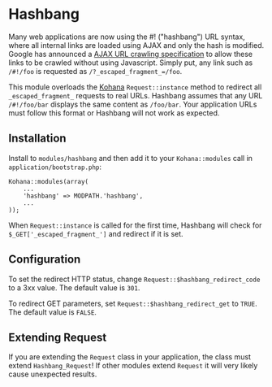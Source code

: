 # Hashbang

Many web applications are now using the #! ("hashbang") URL syntax, where all internal links are loaded using AJAX and only the hash is modified. Google has announced a [AJAX URL crawling specification](http://code.google.com/web/ajaxcrawling/docs/getting-started.html) to allow these links to be crawled without using Javascript. Simply put, any link such as `/#!/foo` is requested as `/?_escaped_fragment_=/foo`.

This module overloads the [Kohana](http://kohanaframework.org/) `Request::instance` method to redirect all `_escaped_fragment_` requests to real URLs. Hashbang assumes that any URL `/#!/foo/bar` displays the same content as `/foo/bar`. Your application URLs must follow this format or Hashbang will not work as expected.

## Installation

Install to `modules/hashbang` and then add it to your `Kohana::modules` call in `application/bootstrap.php`:

    Kohana::modules(array(
        ...
        'hashbang' => MODPATH.'hashbang',
        ...
    ));

When `Request::instance` is called for the first time, Hashbang will check for `$_GET['_escaped_fragment_']` and redirect if it is set.

## Configuration

To set the redirect HTTP status, change `Request::$hashbang_redirect_code` to a 3xx value. The default value is `301`.

To redirect GET parameters, set `Request::$hashbang_redirect_get` to `TRUE`. The default value is `FALSE`.

## Extending Request

If you are extending the `Request` class in your application, the class must extend `Hashbang_Request`! If other modules extend `Request` it will very likely cause unexpected results.
